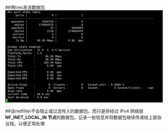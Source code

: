 ##用trex发送数据包
![](https://github.com/Cyber-Security-Team/Netfilter_DPDK/blob/main/zzt/picture/trex%20%E5%8F%91%E5%8C%85.png)


##该netfilter不会阻止或过滤传入的数据包，而只是将经过 IPv4 网络层 **NF_INET_LOCAL_IN 节点**的数据包，记录一些信息并将数据包继续传递给上层协议栈，以便正常处理
![]()
